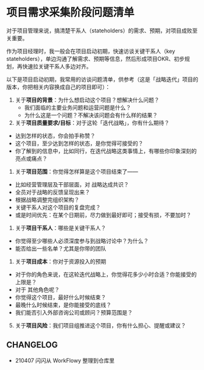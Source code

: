 # 项目需求采集阶段问题清单

对于项目管理来说，搞清楚干系人（stateholders）的需求、预期，对项目成败至关重要。

作为项目经理时，我一般会在项目启动初期，快速访谈关键干系人（key stateholders），单边沟通了解需求、预期等信息，然后形成项目OKR、初步规划，再快速拉关键干系人多边对齐。

以下是项目启动初期，我常用的访谈问题清单，供参考（这是「战略迭代」项目的版本，你把相关内容换成自己的项目即可）：

1. 关于**项目的背景**：为什么想启动这个项目？想解决什么问题？
    - 我们面临的主要业务问题和运营问题是什么？
    - 为什么这是一个问题？不解决该问题会有什么样的结果？
2. 关于**项目质量要求/目标**：对于这轮「迭代战略」，你有什么期待？
  - 达到怎样的状态，你会拍手称赞？
  - 这个项目，至少达到怎样的状态，是你觉得可接受的？
  - 你了解到的信息中，比如同行，在迭代战略这类事情上，有哪些你印象深刻的 亮点或痛点？
1. 关于**项目范围**：你觉得怎样算是这个项目结束了——
  - 比如经营管理层及干部层面，对 战略达成共识？
  - 全员对于战略的反馈呈现出来？
  - 根据战略调整完组织架构？
  - 关键干系人对这个项目的复盘完成？
  - 或是时间优先：在某个日期前，尽力做到最好即可；接受有损，不要加时？
1. 关于**项目干系人**：哪些是关键干系人？
  - 你觉得至少哪些人必须深度参与到战略讨论中？为什么？
  - 能否给出一些名单？尤其是你带的团队
1. 关于**项目成本**：你对于资源投入的预期
  - 对于你的角色来说，在这轮迭代战略上，你觉得花多少小时合适？你能接受的上限是？
  - 对于 其他角色呢？
  - 你觉得这个项目，最好什么时候结束？
  - 最晚什么时候结束，是你能接受的底线？
  - 我们能否引入外部咨询公司或顾问？预算范围是？
5. 关于**项目风险**：我们项目组推进这个项目，你有什么担心、提醒或建议？


## CHANGELOG 

- 210407 闪闪从 WorkFlowy 整理到仓库里